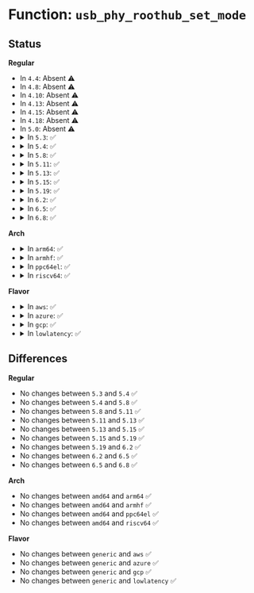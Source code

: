 # Function: <code>usb_phy_roothub_set_mode</code>

## Status
<b>Regular</b>
<ul>
<li>
In <code>4.4</code>: Absent ⚠️
</li>
<li>
In <code>4.8</code>: Absent ⚠️
</li>
<li>
In <code>4.10</code>: Absent ⚠️
</li>
<li>
In <code>4.13</code>: Absent ⚠️
</li>
<li>
In <code>4.15</code>: Absent ⚠️
</li>
<li>
In <code>4.18</code>: Absent ⚠️
</li>
<li>
In <code>5.0</code>: Absent ⚠️
</li>
<li>
<details>
<summary>In <code>5.3</code>: ✅</summary>

```c
int usb_phy_roothub_set_mode(struct usb_phy_roothub *phy_roothub, enum phy_mode mode);
```

**Collision:** Unique Global

**Inline:** No

**Transformation:** False

**Instances:**

```
In drivers/usb/core/phy.c (ffffffff817cff70)
Location: drivers/usb/core/phy.c:126
Inline: False
Direct callers:
  - drivers/usb/core/hcd.c:usb_add_hcd
  - drivers/usb/core/hcd.c:usb_add_hcd
```
**Symbols:**

```
ffffffff817cff70-ffffffff817cffee: usb_phy_roothub_set_mode (STB_GLOBAL)
```
</details>
</li>
<li>
<details>
<summary>In <code>5.4</code>: ✅</summary>

```c
int usb_phy_roothub_set_mode(struct usb_phy_roothub *phy_roothub, enum phy_mode mode);
```

**Collision:** Unique Global

**Inline:** No

**Transformation:** False

**Instances:**

```
In drivers/usb/core/phy.c (ffffffff81800df0)
Location: drivers/usb/core/phy.c:126
Inline: False
Direct callers:
  - drivers/usb/core/hcd.c:usb_add_hcd
  - drivers/usb/core/hcd.c:usb_add_hcd
```
**Symbols:**

```
ffffffff81800df0-ffffffff81800e6e: usb_phy_roothub_set_mode (STB_GLOBAL)
```
</details>
</li>
<li>
<details>
<summary>In <code>5.8</code>: ✅</summary>

```c
int usb_phy_roothub_set_mode(struct usb_phy_roothub *phy_roothub, enum phy_mode mode);
```

**Collision:** Unique Global

**Inline:** No

**Transformation:** False

**Instances:**

```
In drivers/usb/core/phy.c (ffffffff818d14d0)
Location: drivers/usb/core/phy.c:126
Inline: False
Direct callers:
  - drivers/usb/core/hcd.c:usb_add_hcd
  - drivers/usb/core/hcd.c:usb_add_hcd
```
**Symbols:**

```
ffffffff818d14d0-ffffffff818d154e: usb_phy_roothub_set_mode (STB_GLOBAL)
```
</details>
</li>
<li>
<details>
<summary>In <code>5.11</code>: ✅</summary>

```c
int usb_phy_roothub_set_mode(struct usb_phy_roothub *phy_roothub, enum phy_mode mode);
```

**Collision:** Unique Global

**Inline:** No

**Transformation:** False

**Instances:**

```
In drivers/usb/core/phy.c (ffffffff818db8b0)
Location: drivers/usb/core/phy.c:126
Inline: False
Direct callers:
  - drivers/usb/core/hcd.c:usb_add_hcd
  - drivers/usb/core/hcd.c:usb_add_hcd
```
**Symbols:**

```
ffffffff818db8b0-ffffffff818db92e: usb_phy_roothub_set_mode (STB_GLOBAL)
```
</details>
</li>
<li>
<details>
<summary>In <code>5.13</code>: ✅</summary>

```c
int usb_phy_roothub_set_mode(struct usb_phy_roothub *phy_roothub, enum phy_mode mode);
```

**Collision:** Unique Global

**Inline:** No

**Transformation:** False

**Instances:**

```
In drivers/usb/core/phy.c (ffffffff818bec70)
Location: drivers/usb/core/phy.c:126
Inline: False
Direct callers:
  - drivers/usb/core/hcd.c:usb_add_hcd
  - drivers/usb/core/hcd.c:usb_add_hcd
```
**Symbols:**

```
ffffffff818bec70-ffffffff818becee: usb_phy_roothub_set_mode (STB_GLOBAL)
```
</details>
</li>
<li>
<details>
<summary>In <code>5.15</code>: ✅</summary>

```c
int usb_phy_roothub_set_mode(struct usb_phy_roothub *phy_roothub, enum phy_mode mode);
```

**Collision:** Unique Global

**Inline:** No

**Transformation:** False

**Instances:**

```
In drivers/usb/core/phy.c (ffffffff819552d0)
Location: drivers/usb/core/phy.c:126
Inline: False
Direct callers:
  - drivers/usb/core/hcd.c:usb_add_hcd
  - drivers/usb/core/hcd.c:usb_add_hcd
```
**Symbols:**

```
ffffffff819552d0-ffffffff8195534e: usb_phy_roothub_set_mode (STB_GLOBAL)
```
</details>
</li>
<li>
<details>
<summary>In <code>5.19</code>: ✅</summary>

```c
int usb_phy_roothub_set_mode(struct usb_phy_roothub *phy_roothub, enum phy_mode mode);
```

**Collision:** Unique Global

**Inline:** No

**Transformation:** False

**Instances:**

```
In drivers/usb/core/phy.c (ffffffff81aaec20)
Location: drivers/usb/core/phy.c:126
Inline: False
Direct callers:
  - drivers/usb/core/hcd.c:usb_add_hcd
  - drivers/usb/core/hcd.c:usb_add_hcd
```
**Symbols:**

```
ffffffff81aaec20-ffffffff81aaecb2: usb_phy_roothub_set_mode (STB_GLOBAL)
```
</details>
</li>
<li>
<details>
<summary>In <code>6.2</code>: ✅</summary>

```c
int usb_phy_roothub_set_mode(struct usb_phy_roothub *phy_roothub, enum phy_mode mode);
```

**Collision:** Unique Global

**Inline:** No

**Transformation:** False

**Instances:**

```
In drivers/usb/core/phy.c (ffffffff81c366c0)
Location: drivers/usb/core/phy.c:126
Inline: False
Direct callers:
  - drivers/usb/core/hcd.c:usb_add_hcd
  - drivers/usb/core/hcd.c:usb_add_hcd
```
**Symbols:**

```
ffffffff81c366c0-ffffffff81c36752: usb_phy_roothub_set_mode (STB_GLOBAL)
```
</details>
</li>
<li>
<details>
<summary>In <code>6.5</code>: ✅</summary>

```c
int usb_phy_roothub_set_mode(struct usb_phy_roothub *phy_roothub, enum phy_mode mode);
```

**Collision:** Unique Global

**Inline:** No

**Transformation:** False

**Instances:**

```
In drivers/usb/core/phy.c (ffffffff81c9d9b0)
Location: drivers/usb/core/phy.c:126
Inline: False
Direct callers:
  - drivers/usb/core/hcd.c:usb_add_hcd
  - drivers/usb/core/hcd.c:usb_add_hcd
```
**Symbols:**

```
ffffffff81c9d9b0-ffffffff81c9da42: usb_phy_roothub_set_mode (STB_GLOBAL)
```
</details>
</li>
<li>
<details>
<summary>In <code>6.8</code>: ✅</summary>

```c
int usb_phy_roothub_set_mode(struct usb_phy_roothub *phy_roothub, enum phy_mode mode);
```

**Collision:** Unique Global

**Inline:** No

**Transformation:** False

**Instances:**

```
In drivers/usb/core/phy.c (ffffffff81d52560)
Location: drivers/usb/core/phy.c:126
Inline: False
Direct callers:
  - drivers/usb/core/hcd.c:usb_add_hcd
  - drivers/usb/core/hcd.c:usb_add_hcd
```
**Symbols:**

```
ffffffff81d52560-ffffffff81d525f2: usb_phy_roothub_set_mode (STB_GLOBAL)
```
</details>
</li>
</ul>
<b>Arch</b>
<ul>
<li>
<details>
<summary>In <code>arm64</code>: ✅</summary>

```c
int usb_phy_roothub_set_mode(struct usb_phy_roothub *phy_roothub, enum phy_mode mode);
```

**Collision:** Unique Global

**Inline:** No

**Transformation:** False

**Instances:**

```
In drivers/usb/core/phy.c (ffff800010a34fb8)
Location: drivers/usb/core/phy.c:126
Inline: False
Direct callers:
  - drivers/usb/core/hcd.c:usb_add_hcd
  - drivers/usb/core/hcd.c:usb_add_hcd
```
**Symbols:**

```
ffff800010a34fb8-ffff800010a35064: usb_phy_roothub_set_mode (STB_GLOBAL)
```
</details>
</li>
<li>
<details>
<summary>In <code>armhf</code>: ✅</summary>

```c
int usb_phy_roothub_set_mode(struct usb_phy_roothub *phy_roothub, enum phy_mode mode);
```

**Collision:** Unique Global

**Inline:** No

**Transformation:** False

**Instances:**

```
In drivers/usb/core/phy.c (c0b086f8)
Location: drivers/usb/core/phy.c:126
Inline: False
Direct callers:
  - drivers/usb/core/hcd.c:usb_add_hcd
  - drivers/usb/core/hcd.c:usb_add_hcd
```
**Symbols:**

```
c0b086f8-c0b08788: usb_phy_roothub_set_mode (STB_GLOBAL)
```
</details>
</li>
<li>
<details>
<summary>In <code>ppc64el</code>: ✅</summary>

```c
int usb_phy_roothub_set_mode(struct usb_phy_roothub *phy_roothub, enum phy_mode mode);
```

**Collision:** Unique Global

**Inline:** No

**Transformation:** False

**Instances:**

```
In drivers/usb/core/phy.c (c000000000af2a70)
Location: drivers/usb/core/phy.c:126
Inline: False
Direct callers:
  - drivers/usb/core/hcd.c:usb_add_hcd
  - drivers/usb/core/hcd.c:usb_add_hcd
```
**Symbols:**

```
c000000000af2a70-c000000000af2b68: usb_phy_roothub_set_mode (STB_GLOBAL)
```
</details>
</li>
<li>
<details>
<summary>In <code>riscv64</code>: ✅</summary>

```c
int usb_phy_roothub_set_mode(struct usb_phy_roothub *phy_roothub, enum phy_mode mode);
```

**Collision:** Unique Global

**Inline:** No

**Transformation:** False

**Instances:**

```
In drivers/usb/core/phy.c (ffffffe0006527fa)
Location: drivers/usb/core/phy.c:126
Inline: False
Direct callers:
  - drivers/usb/core/hcd.c:usb_add_hcd
  - drivers/usb/core/hcd.c:usb_add_hcd
```
**Symbols:**

```
ffffffe0006527fa-ffffffe00065287c: usb_phy_roothub_set_mode (STB_GLOBAL)
```
</details>
</li>
</ul>
<b>Flavor</b>
<ul>
<li>
<details>
<summary>In <code>aws</code>: ✅</summary>

```c
int usb_phy_roothub_set_mode(struct usb_phy_roothub *phy_roothub, enum phy_mode mode);
```

**Collision:** Unique Global

**Inline:** No

**Transformation:** False

**Instances:**

```
In drivers/usb/core/phy.c (ffffffff817b91d0)
Location: drivers/usb/core/phy.c:126
Inline: False
Direct callers:
  - drivers/usb/core/hcd.c:usb_add_hcd
  - drivers/usb/core/hcd.c:usb_add_hcd
```
**Symbols:**

```
ffffffff817b91d0-ffffffff817b924e: usb_phy_roothub_set_mode (STB_GLOBAL)
```
</details>
</li>
<li>
<details>
<summary>In <code>azure</code>: ✅</summary>

```c
int usb_phy_roothub_set_mode(struct usb_phy_roothub *phy_roothub, enum phy_mode mode);
```

**Collision:** Unique Global

**Inline:** No

**Transformation:** False

**Instances:**

```
In drivers/usb/core/phy.c (ffffffff817aac00)
Location: drivers/usb/core/phy.c:126
Inline: False
Direct callers:
  - drivers/usb/core/hcd.c:usb_add_hcd
  - drivers/usb/core/hcd.c:usb_add_hcd
```
**Symbols:**

```
ffffffff817aac00-ffffffff817aac7e: usb_phy_roothub_set_mode (STB_GLOBAL)
```
</details>
</li>
<li>
<details>
<summary>In <code>gcp</code>: ✅</summary>

```c
int usb_phy_roothub_set_mode(struct usb_phy_roothub *phy_roothub, enum phy_mode mode);
```

**Collision:** Unique Global

**Inline:** No

**Transformation:** False

**Instances:**

```
In drivers/usb/core/phy.c (ffffffff817f5c70)
Location: drivers/usb/core/phy.c:126
Inline: False
Direct callers:
  - drivers/usb/core/hcd.c:usb_add_hcd
  - drivers/usb/core/hcd.c:usb_add_hcd
```
**Symbols:**

```
ffffffff817f5c70-ffffffff817f5cee: usb_phy_roothub_set_mode (STB_GLOBAL)
```
</details>
</li>
<li>
<details>
<summary>In <code>lowlatency</code>: ✅</summary>

```c
int usb_phy_roothub_set_mode(struct usb_phy_roothub *phy_roothub, enum phy_mode mode);
```

**Collision:** Unique Global

**Inline:** No

**Transformation:** False

**Instances:**

```
In drivers/usb/core/phy.c (ffffffff8180feb0)
Location: drivers/usb/core/phy.c:126
Inline: False
Direct callers:
  - drivers/usb/core/hcd.c:usb_add_hcd
  - drivers/usb/core/hcd.c:usb_add_hcd
```
**Symbols:**

```
ffffffff8180feb0-ffffffff8180ff2e: usb_phy_roothub_set_mode (STB_GLOBAL)
```
</details>
</li>
</ul>

## Differences
<b>Regular</b>
<ul>
<li>
No changes between <code>5.3</code> and <code>5.4</code> ✅
</li>
<li>
No changes between <code>5.4</code> and <code>5.8</code> ✅
</li>
<li>
No changes between <code>5.8</code> and <code>5.11</code> ✅
</li>
<li>
No changes between <code>5.11</code> and <code>5.13</code> ✅
</li>
<li>
No changes between <code>5.13</code> and <code>5.15</code> ✅
</li>
<li>
No changes between <code>5.15</code> and <code>5.19</code> ✅
</li>
<li>
No changes between <code>5.19</code> and <code>6.2</code> ✅
</li>
<li>
No changes between <code>6.2</code> and <code>6.5</code> ✅
</li>
<li>
No changes between <code>6.5</code> and <code>6.8</code> ✅
</li>
</ul>
<b>Arch</b>
<ul>
<li>
No changes between <code>amd64</code> and <code>arm64</code> ✅
</li>
<li>
No changes between <code>amd64</code> and <code>armhf</code> ✅
</li>
<li>
No changes between <code>amd64</code> and <code>ppc64el</code> ✅
</li>
<li>
No changes between <code>amd64</code> and <code>riscv64</code> ✅
</li>
</ul>
<b>Flavor</b>
<ul>
<li>
No changes between <code>generic</code> and <code>aws</code> ✅
</li>
<li>
No changes between <code>generic</code> and <code>azure</code> ✅
</li>
<li>
No changes between <code>generic</code> and <code>gcp</code> ✅
</li>
<li>
No changes between <code>generic</code> and <code>lowlatency</code> ✅
</li>
</ul>
